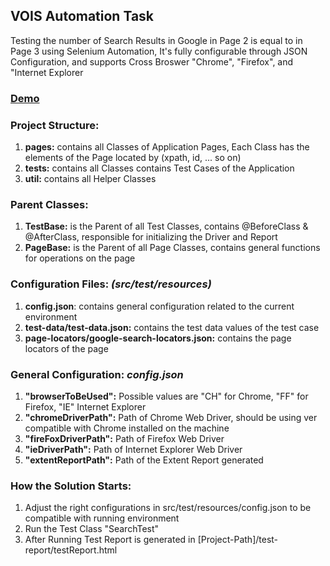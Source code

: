 ## VOIS Automation Task
Testing the number of Search Results in Google in Page 2 is equal to in Page 3 using Selenium Automation, It's fully configurable through JSON Configuration, and supports Cross Broswer "Chrome", "Firefox", and "Internet Explorer
### **[Demo](https://www.youtube.com/watch?v=dI16192c3t4)**

### Project Structure:
1. **pages:** contains all Classes of Application Pages, Each Class has the elements of the Page located by (xpath, id, ... so on)
2. **tests:** contains all Classes contains Test Cases of the Application
3. **util:** contains all Helper Classes

### Parent Classes:
1. **TestBase:** is the Parent of all Test Classes, contains @BeforeClass & @AfterClass, responsible for initializing the Driver and Report
2. **PageBase:** is the Parent of all Page Classes, contains general functions for operations on the page 

### Configuration Files: *(src/test/resources)*
1. **config.json**: contains general configuration related to the current environment
2. **test-data/test-data.json:** contains the test data values of the test case
3. **page-locators/google-search-locators.json:** contains the page locators of the page

### General Configuration: *config.json*
1. **"browserToBeUsed":** Possible values are "CH" for Chrome, "FF" for Firefox, "IE" Internet Explorer
2. **"chromeDriverPath":** Path of Chrome Web Driver, should be using ver compatible with Chrome installed on the machine
3. **"fireFoxDriverPath":** Path of Firefox Web Driver
4. **"ieDriverPath":** Path of Internet Explorer Web Driver
5. **"extentReportPath":** Path of the Extent Report generated

### How the Solution Starts:
1. Adjust the right configurations in src/test/resources/config.json to be compatible with running environment
2. Run the Test Class "SearchTest"
3. After Running Test Report is generated in [Project-Path]/test-report/testReport.html
